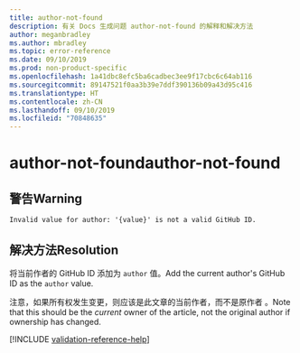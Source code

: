 ```yaml
---
title: author-not-found
description: 有关 Docs 生成问题 author-not-found 的解释和解决方法
author: meganbradley
ms.author: mbradley
ms.topic: error-reference
ms.date: 09/10/2019
ms.prod: non-product-specific
ms.openlocfilehash: 1a41dbc8efc5ba6cadbec3ee9f17cbc6c64ab116
ms.sourcegitcommit: 89147521f0aa3b39e7ddf390136b09a43d95c416
ms.translationtype: HT
ms.contentlocale: zh-CN
ms.lasthandoff: 09/10/2019
ms.locfileid: "70848635"
---
```

# <a name="author-not-found"></a><span data-ttu-id="13c33-103">author-not-found</span><span class="sxs-lookup"><span data-stu-id="13c33-103">author-not-found</span></span>

## <a name="warning"></a><span data-ttu-id="13c33-104">警告</span><span class="sxs-lookup"><span data-stu-id="13c33-104">Warning</span></span>

`Invalid value for author: '{value}' is not a valid GitHub ID.`

## <a name="resolution"></a><span data-ttu-id="13c33-105">解决方法</span><span class="sxs-lookup"><span data-stu-id="13c33-105">Resolution</span></span>

<span data-ttu-id="13c33-106">将当前作者的 GitHub ID 添加为 `author` 值。</span><span class="sxs-lookup"><span data-stu-id="13c33-106">Add the current author's GitHub ID as the `author` value.</span></span>

<span data-ttu-id="13c33-107">注意，如果所有权发生变更，则应该是此文章的当前作者，而不是原作者  。</span><span class="sxs-lookup"><span data-stu-id="13c33-107">Note that this should be the *current* owner of the article, not the original author if ownership has changed.</span></span>

<!--make sure to add this file to your includes folder and verify the path-->
[!INCLUDE [validation-reference-help](includes/validation-reference-help.md)]
